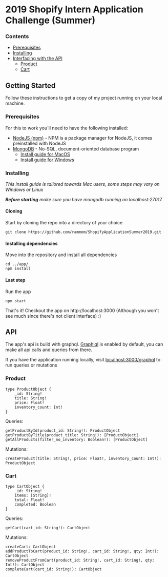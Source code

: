 # 2019 Shopify Intern Application Challenge (Summer)

### Contents
* [Prerequisites](#prerequisites)
* [Installing](#installing)
* [Interfacing with the API](#api)
    * [Product](#product)
    * [Cart](#cart)

## Getting Started

Follow these instructions to get a copy of my project running on your local machine.

### Prerequisites

For this to work you'll need to have the following installed:
* [NodeJS (npm)](https://nodejs.org/en/download/) - NPM is a package manager for NodeJS, it comes preinstalled with NodeJS
* [MongoDB](https://docs.mongodb.com/manual/installation/) - No-SQL, document-oriented database program
    * [Install guide for MacOS](https://treehouse.github.io/installation-guides/mac/mongo-mac.html)
    * [Install guide for Windows](https://treehouse.github.io/installation-guides/windows/mongo-windows.html)

### Installing

*This install guide is tailored towards Mac users, some steps may vary on Windows or Linux*

***Before starting** make sure you have mongodb running on localhost:27017.*


#### Cloning

Start by cloning the repo into a directory of your choice

```
git clone https://github.com/rammom/ShopifyApplicationSummer2019.git
```

#### Installing dependencies

Move into the repository and install all dependencies

```
cd ../app/
npm install
```

#### Last step

Run the app

```
npm start
```

That's it! Checkout the app on http://localhost:3000
(Although you won't see much since there's not client interface) :)

## API

The app's api is build with graphql.  [Graphiql](https://github.com/graphql/graphiql) is enabled by default, you can make all api calls and queries from there.

If you have the application running locally, visit [localhost:3000/graphql](http://localhost:3000/graphql) to run queries or mutations

### Product

```
type ProductObject {
    _id: String!
    title: String!
    price: Float!
    inventory_count: Int!
}
```

Queries:
```
getProductById(product_id: String!): ProductObject
getProductByTitle(product_title: String!): [ProductObject]
getAllProducts(filter_no_inventory: Boolean!): [ProductObject]
```

Mutations:
```
createProduct(title: String!, price: Float!, inventory_count: Int!): ProductObject
```

### Cart

```
type CartObject {
    _id: String!
    items: [String]!
    total: Float!
    completed: Boolean
}
```

Queries:
```
getCart(cart_id: String!): CartObject
```

Mutations:
```
createCart: CartObject
addProductToCart(product_id: String!, cart_id: String!, qty: Int!): CartObject
removeProductFromCart(product_id: String!, cart_id: String!, qty: Int!): CartObject
completeCart(cart_id: String!): CartObject
```





